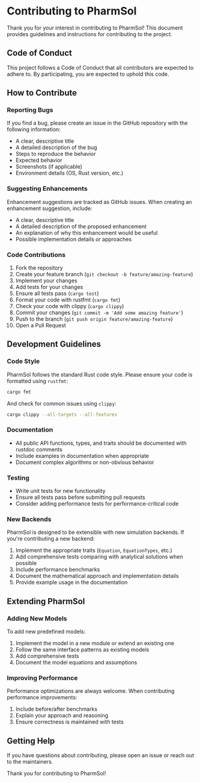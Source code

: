 # Contributing to PharmSol

Thank you for your interest in contributing to PharmSol! This document provides guidelines and instructions for contributing to the project.

## Code of Conduct

This project follows a Code of Conduct that all contributors are expected to adhere to. By participating, you are expected to uphold this code.

## How to Contribute

### Reporting Bugs

If you find a bug, please create an issue in the GitHub repository with the following information:

- A clear, descriptive title
- A detailed description of the bug
- Steps to reproduce the behavior
- Expected behavior
- Screenshots (if applicable)
- Environment details (OS, Rust version, etc.)

### Suggesting Enhancements

Enhancement suggestions are tracked as GitHub issues. When creating an enhancement suggestion, include:

- A clear, descriptive title
- A detailed description of the proposed enhancement
- An explanation of why this enhancement would be useful
- Possible implementation details or approaches

### Code Contributions

1. Fork the repository
2. Create your feature branch (`git checkout -b feature/amazing-feature`)
3. Implement your changes
4. Add tests for your changes
5. Ensure all tests pass (`cargo test`)
6. Format your code with rustfmt (`cargo fmt`)
7. Check your code with clippy (`cargo clippy`)
8. Commit your changes (`git commit -m 'Add some amazing feature'`)
9. Push to the branch (`git push origin feature/amazing-feature`)
10. Open a Pull Request

## Development Guidelines

### Code Style

PharmSol follows the standard Rust code style. Please ensure your code is formatted using `rustfmt`:

```bash
cargo fmt
```

And check for common issues using `clippy`:

```bash
cargo clippy --all-targets --all-features
```

### Documentation

- All public API functions, types, and traits should be documented with rustdoc comments
- Include examples in documentation when appropriate
- Document complex algorithms or non-obvious behavior

### Testing

- Write unit tests for new functionality
- Ensure all tests pass before submitting pull requests
- Consider adding performance tests for performance-critical code

### New Backends

PharmSol is designed to be extensible with new simulation backends. If you're contributing a new backend:

1. Implement the appropriate traits (`Equation`, `EquationTypes`, etc.)
2. Add comprehensive tests comparing with analytical solutions when possible
3. Include performance benchmarks
4. Document the mathematical approach and implementation details
5. Provide example usage in the documentation

## Extending PharmSol

### Adding New Models

To add new predefined models:

1. Implement the model in a new module or extend an existing one
2. Follow the same interface patterns as existing models
3. Add comprehensive tests
4. Document the model equations and assumptions

### Improving Performance

Performance optimizations are always welcome. When contributing performance improvements:

1. Include before/after benchmarks
2. Explain your approach and reasoning
3. Ensure correctness is maintained with tests

## Getting Help

If you have questions about contributing, please open an issue or reach out to the maintainers.

Thank you for contributing to PharmSol!
